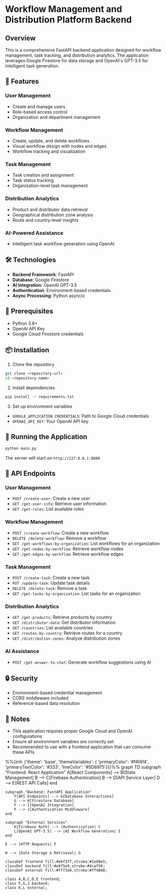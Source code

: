 # Workflow Management and Distribution Platform Backend

## Overview

This is a comprehensive FastAPI backend application designed for workflow management, task tracking, and distribution analytics. The application leverages Google Firestore for data storage and OpenAI's GPT-3.5 for intelligent task generation.

## 🚀 Features

### User Management
- Create and manage users
- Role-based access control
- Organization and department management

### Workflow Management
- Create, update, and delete workflows
- Visual workflow design with nodes and edges
- Workflow tracking and visualization

### Task Management
- Task creation and assignment
- Task status tracking
- Organization-level task management

### Distribution Analytics
- Product and distributor data retrieval
- Geographical distribution zone analysis
- Route and country-level insights

### AI-Powered Assistance
- Intelligent task workflow generation using OpenAI

## 🛠 Technologies

- **Backend Framework**: FastAPI
- **Database**: Google Firestore
- **AI Integration**: OpenAI GPT-3.5
- **Authentication**: Environment-based credentials
- **Async Processing**: Python asyncio

## 🔧 Prerequisites

- Python 3.8+
- OpenAI API Key
- Google Cloud Firestore credentials

## 📦 Installation

1. Clone the repository
```bash
git clone <repository-url>
cd <repository-name>
```

2. Install dependencies
```bash
pip install -r requirements.txt
```

3. Set up environment variables
- `GOOGLE_APPLICATION_CREDENTIALS`: Path to Google Cloud credentials
- `OPENAI_API_KEY`: Your OpenAI API key

## 🚀 Running the Application

```bash
python main.py
```

The server will start on `http://127.0.0.1:8080`

## 📘 API Endpoints

### User Management
- `POST /create-user`: Create a new user
- `GET /get-user-info`: Retrieve user information
- `GET /get-roles`: List available roles

### Workflow Management
- `POST /create-workflow`: Create a new workflow
- `DELETE /delete-workflow`: Remove a workflow
- `GET /get-workflows-by-organization`: List workflows for an organization
- `GET /get-nodes-by-workflow`: Retrieve workflow nodes
- `GET /get-edges-by-workflow`: Retrieve workflow edges

### Task Management
- `POST /create-task`: Create a new task
- `PUT /update-task`: Update task details
- `DELETE /delete-task`: Remove a task
- `GET /get-tasks-by-organization`: List tasks for an organization

### Distribution Analytics
- `GET /get-products`: Retrieve products by country
- `GET /distributor-data`: Get distributor information
- `GET /countries`: List available countries
- `GET /routes-by-country`: Retrieve routes for a country
- `GET /distribution-zones`: Analyze distribution zones

### AI Assistance
- `POST /get-answer-to-chat`: Generate workflow suggestions using AI

## 🔒 Security

- Environment-based credential management
- CORS middleware included
- Reference-based data resolution

## 📝 Notes

- This application requires proper Google Cloud and OpenAI configurations
- Ensure all environment variables are correctly set
- Recommended to use with a frontend application that can consume these APIs

%%{init: {'theme': 'base', 'themeVariables': { 'primaryColor': '#f4f4f4', 'primaryTextColor': '#333', 'lineColor': '#5D6975'}}}%%
graph TD
    subgraph "Frontend: React Application"
        A[React Components] --> B[State Management]
        B --> C[Firebase Authentication]
        B --> D[API Service Layer]
        D --> E[REST API Calls]
    end

    subgraph "Backend: FastAPI Application"
        F[API Endpoints] --> G[Database Interactions]
        G --> H[Firestore Database]
        F --> I[OpenAI Integration]
        F --> J[Authentication Middleware]
    end

    subgraph "External Services"
        K[Firebase Auth] --> |Authentication| C
        L[OpenAI GPT-3.5] --> |AI Workflow Generation| I
    end

    E --> |HTTP Requests| F
    
    H --> |Data Storage & Retrieval| G

    classDef frontend fill:#e6f3ff,stroke:#1e88e5;
    classDef backend fill:#e8f5e9,stroke:#4caf50;
    classDef external fill:#fff3e0,stroke:#ff9800;

    class A,B,C,D,E frontend;
    class F,G,J backend;
    class K,L external;
